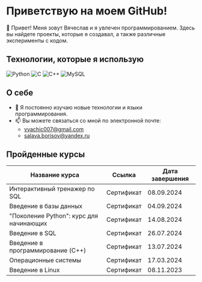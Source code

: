# Приветствую на моем GitHub!

👋 Привет! Меня зовут Вячеслав и я увлечен программированием. Здесь вы найдете проекты, которые я создавал, а также различные эксперименты с кодом.

## Технологии, которые я использую

![Python](https://img.shields.io/badge/-Python-FB8C00?style=flat-square&logo=python&logoColor=ffffff&labelColor=FB8C00)
![C](https://img.shields.io/badge/-C-00599C?style=flat-square&logo=c&logoColor=ffffff&labelColor=00599C)
![C++](https://img.shields.io/badge/-C++-00599C?style=flat-square&logo=cplusplus&logoColor=ffffff&labelColor=00599C)
![MySQL](https://img.shields.io/badge/-MySQL-00758F?style=flat-square&logo=mysql&logoColor=ffffff&labelColor=00758F)

## О себе

- 🌱 Я постоянно изучаю новые технологии и языки программирования.
- 📫 Вы можете связаться со мной по электронной почте: 
  - [vyachic007@gmail.com](mailto:vyachic007@gmail.com)
  - [salava.borisov@yandex.ru](mailto:salava.borisov@yandex.ru)


## Пройденные курсы

| Название курса | Ссылка | Дата завершения |
| --- | --- | --- |
| Интерактивный тренажер по SQL | Сертификат | 08.09.2024 |
| Введение в базы данных | Сертификат | 04.09.2024 |
| "Поколение Python": курс для начинающих | Сертификат | 14.08.2024 |
| Введение в SQL | Сертификат | 26.07.2024 |
| Введение в программирование (C++) | Сертификат | 13.07.2024 |
| Операционные системы | Сертификат | 17.03.2024 |
| Введение в Linux | Сертификат | 08.11.2023 |

